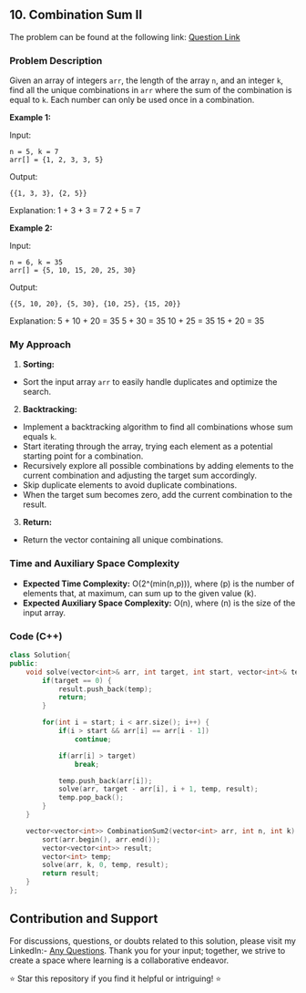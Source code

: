 ## 10. Combination Sum II

The problem can be found at the following link: [Question Link](https://www.geeksforgeeks.org/problems/combination-sum-ii-1664263832/1)

### Problem Description

Given an array of integers `arr`, the length of the array `n`, and an integer `k`, find all the unique combinations in `arr` where the sum of the combination is equal to `k`. Each number can only be used once in a combination.

**Example 1:**

Input:
```
n = 5, k = 7
arr[] = {1, 2, 3, 3, 5}
```
Output:
```
{{1, 3, 3}, {2, 5}}
```
Explanation:
1 + 3 + 3 = 7
2 + 5 = 7

**Example 2:**

Input:
```
n = 6, k = 35
arr[] = {5, 10, 15, 20, 25, 30}
```
Output:
```
{{5, 10, 20}, {5, 30}, {10, 25}, {15, 20}}
```
Explanation:
5 + 10 + 20 = 35
5 + 30 = 35
10 + 25 = 35
15 + 20 = 35

### My Approach

1. **Sorting:**
- Sort the input array `arr` to easily handle duplicates and optimize the search.

2. **Backtracking:**
- Implement a backtracking algorithm to find all combinations whose sum equals `k`.
- Start iterating through the array, trying each element as a potential starting point for a combination.
- Recursively explore all possible combinations by adding elements to the current combination and adjusting the target sum accordingly.
- Skip duplicate elements to avoid duplicate combinations.
- When the target sum becomes zero, add the current combination to the result.

3. **Return:**
- Return the vector containing all unique combinations.

### Time and Auxiliary Space Complexity

- **Expected Time Complexity:** O(2^(min(n,p))), where \(p\) is the number of elements that, at maximum, can sum up to the given value \(k\).
- **Expected Auxiliary Space Complexity:** O(n), where \(n\) is the size of the input array.

### Code (C++)

```cpp
class Solution{
public:
    void solve(vector<int>& arr, int target, int start, vector<int>& temp, vector<vector<int>>& result) {
        if(target == 0) {
            result.push_back(temp);
            return;
        }

        for(int i = start; i < arr.size(); i++) {
            if(i > start && arr[i] == arr[i - 1])
                continue;

            if(arr[i] > target)
                break;

            temp.push_back(arr[i]);
            solve(arr, target - arr[i], i + 1, temp, result);
            temp.pop_back();
        }
    }

    vector<vector<int>> CombinationSum2(vector<int> arr, int n, int k) {
        sort(arr.begin(), arr.end());
        vector<vector<int>> result;
        vector<int> temp;
        solve(arr, k, 0, temp, result);
        return result;
    }
};
```

## Contribution and Support

For discussions, questions, or doubts related to this solution, please visit my LinkedIn:- [Any Questions](https://www.linkedin.com/in/het-patel-8b110525a/).
Thank you for your input; together, we strive to create a space where learning is a collaborative endeavor.

⭐ Star this repository if you find it helpful or intriguing! ⭐
